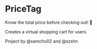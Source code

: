 # PriceTag
Know the total price before checking out! 🛒

Creates a virtual shopping cart for users

Project by @samcho02 and @szshn
